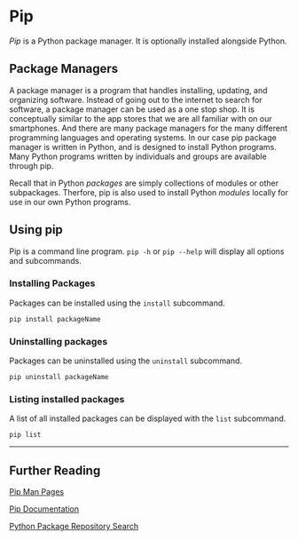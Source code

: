# Pip

*Pip* is a Python package manager. It is optionally installed alongside 
Python. 

## Package Managers
A package manager is a program that handles installing, updating, and organizing
software. Instead of going out to the internet to search for software, a package
manager can be used as a one stop shop. It is conceptually similar to the app stores
that we are all familiar with on our smartphones. And there are many package managers
for the many different programming languages and operating systems. In our case pip package manager is written in Python,
and is designed to install Python programs. Many Python programs written by individuals and
groups are available through pip.

Recall that in Python *packages* are simply collections of modules or other subpackages. Therfore, pip is also used to install Python *modules* locally for use in our own Python
programs.



## Using pip 

Pip is a command line program. `pip -h` or `pip --help` will display all options
and subcommands.

### Installing Packages
Packages can be installed using the `install` subcommand.
```
pip install packageName
```
### Uninstalling packages 
Packages can be uninstalled using the `uninstall` subcommand.
```
pip uninstall packageName
```
### Listing installed packages
A list of all installed packages can be displayed with the `list` subcommand.
```
pip list
```

---
## Further Reading
[Pip Man Pages](https://linuxcommandlibrary.com/man/pip)

[Pip Documentation](https://pip.pypa.io/en/stable/)

[Python Package Repository Search](https://pypi.org/)
